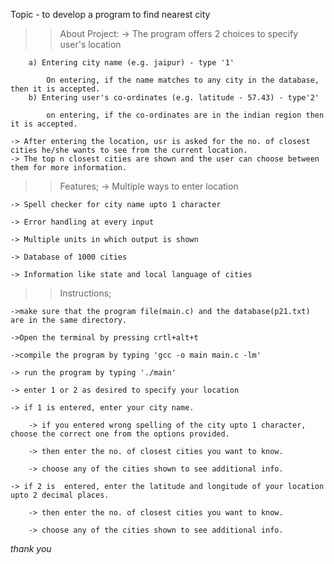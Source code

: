
Topic - to develop a program to find nearest city

>> About Project:
	-> The program offers 2 choices to specify user's location 
	
		a) Entering city name (e.g. jaipur) - type '1'
		
			On entering, if the name matches to any city in the database, then it is accepted.
		b) Entering user's co-ordinates (e.g. latitude - 57.43) - type'2'
		
			on entering, if the co-ordinates are in the indian region then it is accepted.
			
	-> After entering the location, usr is asked for the no. of closest cities he/she wants to see from the current location.
	-> The top n closest cities are shown and the user can choose between them for more information.
	
>> Features;
	-> Multiple ways to enter location
	
	-> Spell checker for city name upto 1 character
	
	-> Error handling at every input
	
	-> Multiple units in which output is shown
	
	-> Database of 1000 cities
	
	-> Information like state and local language of cities
	
>> Instructions;

	->make sure that the program file(main.c) and the database(p21.txt) are in the same directory.
	
	->Open the terminal by pressing crtl+alt+t
	
	->compile the program by typing 'gcc -o main main.c -lm'
	
	-> run the program by typing './main'
	
	-> enter 1 or 2 as desired to specify your location
	
	-> if 1 is entered, enter your city name.
	
		-> if you entered wrong spelling of the city upto 1 character, choose the correct one from the options provided.
		
		-> then enter the no. of closest cities you want to know.
		
		-> choose any of the cities shown to see additional info.
		
	-> if 2 is  entered, enter the latitude and longitude of your location upto 2 decimal places.
	
		-> then enter the no. of closest cities you want to know.
		
		-> choose any of the cities shown to see additional info.
*thank you*
			
